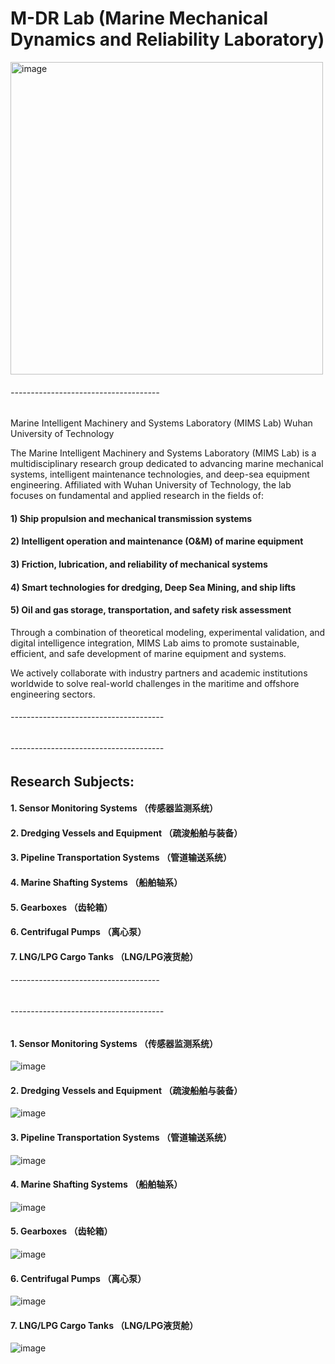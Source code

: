 #  M-DR Lab (Marine Mechanical Dynamics and Reliability Laboratory)

<img width="500" height="500" alt="image" src="https://github.com/user-attachments/assets/6c557f96-3985-4064-acd4-f12184d2d1b9" />


 ###### ------------------------------------- 
Marine Intelligent Machinery and Systems Laboratory (MIMS Lab)
Wuhan University of Technology

The Marine Intelligent Machinery and Systems Laboratory (MIMS Lab) is a multidisciplinary research group dedicated to advancing marine mechanical systems, intelligent maintenance technologies, and deep-sea equipment engineering. Affiliated with Wuhan University of Technology, the lab focuses on fundamental and applied research in the fields of:

  #### 1)  Ship propulsion and mechanical transmission systems

  #### 2)  Intelligent operation and maintenance (O&M) of marine equipment

  #### 3)  Friction, lubrication, and reliability of mechanical systems

  #### 4)  Smart technologies for dredging, Deep Sea Mining, and ship lifts

  #### 5)  Oil and gas storage, transportation, and safety risk assessment

Through a combination of theoretical modeling, experimental validation, and digital intelligence integration, MIMS Lab aims to promote sustainable, efficient, and safe development of marine equipment and systems.

We actively collaborate with industry partners and academic institutions worldwide to solve real-world challenges in the maritime and offshore engineering sectors.
 ###### --------------------------------------
 



 ###### --------------------------------------
  
  
  ## Research Subjects:
  
 #### 1. Sensor Monitoring Systems （传感器监测系统）
 #### 2. Dredging Vessels and Equipment （疏浚船舶与装备）
 #### 3. Pipeline Transportation Systems （管道输送系统）
 #### 4. Marine Shafting Systems （船舶轴系）
 #### 5.  Gearboxes （齿轮箱）
 #### 6. Centrifugal Pumps （离心泵）
 #### 7. LNG/LPG Cargo Tanks （LNG/LPG液货舱）


 ###### ------------------------------------- 

 ###### --------------------------------------
  
  #### 1. Sensor Monitoring Systems （传感器监测系统）

  

 ![image](https://github.com/user-attachments/assets/ba42a09b-4ee8-4e42-9fe1-c32d42fd7a77)




  #### 2. Dredging Vessels and Equipment （疏浚船舶与装备）


![image](https://github.com/user-attachments/assets/ea15c619-e662-4211-9b52-7422cd4d40c0)

  
 #### 3. Pipeline Transportation Systems （管道输送系统）


 ![image](https://github.com/user-attachments/assets/b5eb1f48-792c-43fd-8127-dc7df9083563)



 

 
 #### 4. Marine Shafting Systems （船舶轴系）


![image](https://github.com/user-attachments/assets/38b85cbd-d489-4be8-9fdc-bfa3cf3fa97a)


 

 #### 5.  Gearboxes （齿轮箱）
 

 ![image](https://github.com/user-attachments/assets/a1f23342-9839-418b-ba74-70d91cde5b12)



  
   
#### 6. Centrifugal Pumps （离心泵）


![image](https://github.com/user-attachments/assets/939c370c-a680-4727-a72f-35a8b396b9f1)



#### 7. LNG/LPG Cargo Tanks （LNG/LPG液货舱）


   ![image](https://github.com/user-attachments/assets/1d953e3c-dbd6-4911-8476-4b1a729425d2)


   



   

